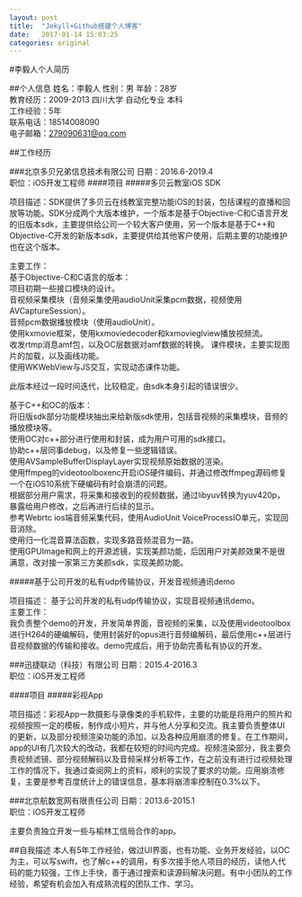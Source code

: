 ```yaml
---
layout: post
title:  "Jekyll+Github搭建个人博客"
date:   2017-01-14 15:03:25
categories: original
---
```


#李毅人个人简历

##个人信息
姓名：李毅人 性别：男 年龄：28岁  
教育经历：2009-2013 四川大学 自动化专业 本科  
工作经验：5年  
联系电话：18514008090  
电子邮箱：279090631@qq.com

##工作经历

###北京多贝兄弟信息技术有限公司
日期：2016.6-2019.4  
职位：iOS开发工程师
####项目
#####多贝云教室iOS SDK

项目描述：SDK提供了多贝云在线教室完整功能iOS的封装，包括课程的直播和回放等功能。SDK分成两个大版本维护，一个版本是基于Objective-C和C语言开发的旧版本sdk，主要提供给公司一个较大客户使用，另一个版本是基于C++和Objective-C开发的新版本sdk，主要提供给其他客户使用，后期主要的功能维护也在这个版本。

主要工作：  
基于Objective-C和C语言的版本：  
项目初期一些接口模块的设计。  
音视频采集模块（音频采集使用audioUnit采集pcm数据，视频使用AVCaptureSession）。  
音频pcm数据播放模块（使用audioUnit）。  
使用kxmovie框架，使用kxmoviedecoder和kxmovieglview播放视频流。  
收发rtmp消息amf包，以及OC层数据对amf数据的转换。
课件模块，主要实现图片的加载，以及画线功能。  
使用WKWebView与JS交互，实现动态课件功能。  

此版本经过一段时间迭代，比较稳定，由sdk本身引起的错误很少。  

基于C++和OC的版本：  
将旧版sdk部分功能模块抽出来给新版sdk使用，包括音视频的采集模块，音频的播放模块等。   
使用OC对c++部分进行使用和封装，成为用户可用的sdk接口。  
协助c++层同事debug，以及修复一些逻辑错误。   
使用AVSampleBufferDisplayLayer实现视频原始数据的渲染。  
使用ffmpeg的videotoolboxenc开启iOS硬件编码，并通过修改ffmpeg源码修复一个在iOS10系统下硬编码有时会崩溃的问题。  
根据部分用户需求，将采集和接收到的视频数据，通过libyuv转换为yuv420p，暴露给用户修改，之后再进行后续的显示。  
参考Webrtc ios端音频采集代码，使用AudioUnit VoiceProcessIO单元，实现回音消除。  
使用归一化混音算法函数，实现多路音频混音为一路。  
使用GPUImage和网上的开源滤镜，实现美颜功能，后因用户对美颜效果不是很满意，改对接一家第三方美颜sdk，实现美颜功能。  


#####基于公司开发的私有udp传输协议，开发音视频通讯demo

项目描述： 基于公司开发的私有udp传输协议，实现音视频通讯demo。  
主要工作：  
我负责整个demo的开发，开发简单界面，音视频的采集，以及使用videotoolbox进行H264的硬编解码，使用封装好的opus进行音频编解码，最后使用c++层进行音视频数据的传输和接收。demo完成后，用于协助完善私有协议的开发。  

###迅捷联动（科技）有限公司
日期：2015.4-2016.3   
职位：iOS开发工程师  

####项目
#####彩视App

项目描述：彩视App一款摄影与录像类的手机软件，主要的功能是将用户的照片和视频按照一定的模板，制作成小短片，并与他人分享和交流。我主要负责整体UI的更新，以及部分视频渲染功能的添加，以及各种应用崩溃的修复。在工作期间，app的UI有几次较大的改动，我都在较短的时间内完成。视频渲染部分，我主要负责视频滤镜、部分视频解码以及音频采样分析等工作，在之前没有进行过视频处理工作的情况下，我通过查阅网上的资料，顺利的实现了要求的功能。应用崩溃修复，主要是参考百度统计上的错误信息，基本将崩溃率控制在0.3%以下。

###北京航数宽网有限责任公司
日期：2013.6-2015.1  
职位：iOS开发工程师 

主要负责独立开发一些与榆林工信局合作的app。


##自我描述
本人有5年工作经验，做过UI界面，也有功能、业务开发经验，以OC为主，可以写swift，也了解c++的调用，有多次接手他人项目的经历，读他人代码的能力较强，工作上手快，善于通过搜索和读源码解决问题。有中小团队的工作经验，希望有机会加入有成熟流程的团队工作、学习。

